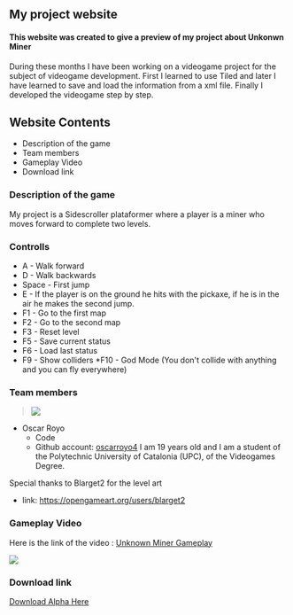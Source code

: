 ## My project website

#### This website was created to give a preview of my project about Unkonwn Miner
During these months I have been working on a videogame project  for the subject of videogame development. First I learned to use Tiled and later I have learned to save and load the information from a xml file. Finally I developed the videogame step by step.

## Website Contents

- Description of the game
- Team members
- Gameplay Video
- Download link

### Description of the game

My project is a Sidescroller plataformer where a player is a miner who moves forward to complete two levels. 

### Controlls
 * A - Walk forward   
 * D - Walk backwards
 * Space - First jump
 * E - If the player is on the ground he hits with the pickaxe, if he is in the air he makes the second jump.
 * F1 - Go to the first map
 * F2 - Go to the second map
 * F3 - Reset level
 * F5 - Save current status
 * F6 - Load last status
 * F9 - Show colliders
 *F10 - God Mode (You don't collide with anything and you can fly everywhere)
### Team members

> ![](https://raw.githubusercontent.com/oscarroyo4/UnknownMiner/images/Semafor_Mias_1.jpg)

* Oscar Royo
  * Code
  * Github account: [oscarroyo4](https://github.com/oscarroyo4)
 I am 19 years old and I am a student of the Polytechnic University of Catalonia (UPC), of the Videogames Degree.

Special thanks to Blarget2 for the level art
  * link: https://opengameart.org/users/blarget2

### Gameplay Video

Here is the link of the video : [Unknown Miner Gameplay](https://www.youtube.com/watch?v=1nzazt-GIqE) <br/>


[![](https://img.youtube.com/vi/1nzazt-GIqE/0.jpg)](https://www.youtube.com/watch?v=1nzazt-GIqE)


### Download link

[Download Alpha Here](https://github.com/oscarroyo4/UnkownMiner/releases/download/0.5/UnkownMiner.rar)


